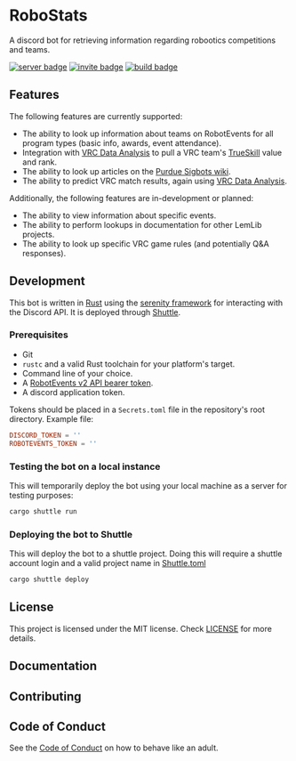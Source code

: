 # RoboStats
A discord bot for retrieving information regarding robootics competitions and teams.

[![server badge][]][server link] [![invite badge][]][invite link] [![build badge][]][build link] 

## Features

The following features are currently supported:
- The ability to look up information about teams on RobotEvents for all program types (basic info, awards, event attendance).
- Integration with [VRC Data Analysis](https://vrc-data-analysis.com/) to pull a VRC team's [TrueSkill](https://www.microsoft.com/en-us/research/project/trueskill-ranking-system/) value and rank.
- The ability to look up articles on the [Purdue Sigbots wiki](wiki.purduesigbots.com/).
- The ability to predict VRC match results, again using [VRC Data Analysis](https://vrc-data-analysis.com/).

Additionally, the following features are in-development or planned:
- The ability to view information about specific events.
- The ability to perform lookups in documentation for other LemLib projects.
- The ability to look up specific VRC game rules (and potentially Q&A responses).

## Development

This bot is written in [Rust](https://www.rust-lang.org/) using the [serenity framework](https://docs.rs/serenity/) for interacting with the Discord API. It is deployed through [Shuttle](https://shuttle.rs/).

### Prerequisites
- Git
- `rustc` and a valid Rust toolchain for your platform's target.
- Command line of your choice.
- A [RobotEvents v2 API bearer token](https://www.robotevents.com/api/v2/).
- A discord application token.

Tokens should be placed in a `Secrets.toml` file in the repository's root directory. Example file:

```toml
DISCORD_TOKEN = ''
ROBOTEVENTS_TOKEN = ''
```

### Testing the bot on a local instance
This will temporarily deploy the bot using your local machine as a server for testing purposes:
```sh
cargo shuttle run
```

### Deploying the bot to Shuttle
This will deploy the bot to a shuttle project. Doing this will require a shuttle account login and a valid project name in [Shuttle.toml](./Shuttle.toml)
```sh
cargo shuttle deploy
```

## License
This project is licensed under the MIT license. Check [LICENSE](https://github.com/LemLib/V5-Sim-//blob/main/LICENSE) for more details.

## Documentation

## Contributing

## Code of Conduct
See the [Code of Conduct](https://github.com/LemLib/robostats/blob/main/.github/CODE_OF_CONDUCT.md) on how to behave like an adult.

[server badge]: https://img.shields.io/badge/discord-join-green?serverId=1094397185141002340&label=Discord%20Server&logo=discord&logoColor=e6edf3&labelColor=30363d&color=2f81f7&style=for-the-badge
[server link]: https://discord.gg/yXPytbW9TC
[invite badge]: https://img.shields.io/badge/Invite-238636?style=for-the-badge&label=Invite%20Bot&labelColor=30363d&color=238636&logo=discord&logoColor=e6edf3
[invite link]: https://discord.com/api/oauth2/authorize?client_id=1181453354677850172&permissions=2147797056&scope=bot+applications.commands
[build badge]: https://img.shields.io/github/actions/workflow/status/LemLib/robostats/rust.yml?style=for-the-badge&labelColor=30363d&logo=rust&logoColor=e6edf3
[build link]: https://github.com/LemLib/robostats/actions
